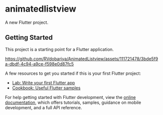 # animatedlistview

A new Flutter project.

## Getting Started

This project is a starting point for a Flutter application.



https://github.com/RVdobariya/AnimatedListview/assets/111721478/3bde5f9a-dbdf-4c94-a9ce-f598e0d87fc5


A few resources to get you started if this is your first Flutter project:

- [Lab: Write your first Flutter app](https://docs.flutter.dev/get-started/codelab)
- [Cookbook: Useful Flutter samples](https://docs.flutter.dev/cookbook)

For help getting started with Flutter development, view the
[online documentation](https://docs.flutter.dev/), which offers tutorials,
samples, guidance on mobile development, and a full API reference.
